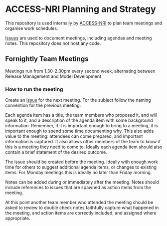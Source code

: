 # ACCESS-NRI Planning and Strategy

This repository is used internally by [ACCESS-NRI][access-nri] to plan team meetings and organise work schedules.

[Issues][issue] are used to document meetings, including agendas and meeting notes. This repository does not host any code. 

## Fornightly Team Meetings

Meetings run from 1.30-2.30pm every second week, alternating between Release Management and Model Development

### How to run the meeting

Create an [issue] for the next meeting. For the subject follow the naming convention for the previous meeting.

Each agenda item has a title, the team members who proposed it, and will speak to it, and a description of the agenda item with some background information. Remember, if it is important enough to bring to a meeting, it is important enough to spend some time documenting why. This also adds value to the meeting: attendees can come prepared, and important information is captured. It also allows other members of the team to know if this is a meeting they need to come to. Ideally each agenda item should also contain a brief statement of the desired outcome.

The issue should be created before the meeting. Ideally with enough work time for others to suggest additional agenda items, or changes to existing items. For Monday meetings this is ideally no later than Friday morning. 

Notes can be added during or immediately after the meeting. Notes should include references to issues that are spawned as action items from the meeting.

At this point another team member who attended the meeting should be asked to review to double check notes faithfully capture what happened in the meeting, and action items are correctly included, and assigned where appropriate.



[access-nri]: https://www.access-nri.org.au/
[issue]: https://github.com/ACCESS-NRI/release/issues
